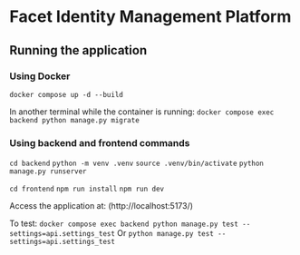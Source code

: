 # Facet Identity Management Platform

## Running the application
### Using Docker
`docker compose up -d --build`

In another terminal while the container is running:
`docker compose exec backend python manage.py migrate`

### Using backend and frontend commands
`cd backend`
`python -m venv .venv`
`source .venv/bin/activate`
`python manage.py runserver`

`cd frontend`
`npm run install`
`npm run dev`

Access the application at: (http://localhost:5173/)

To test:
`docker compose exec backend python manage.py test --settings=api.settings_test`
Or
`python manage.py test --settings=api.settings_test`